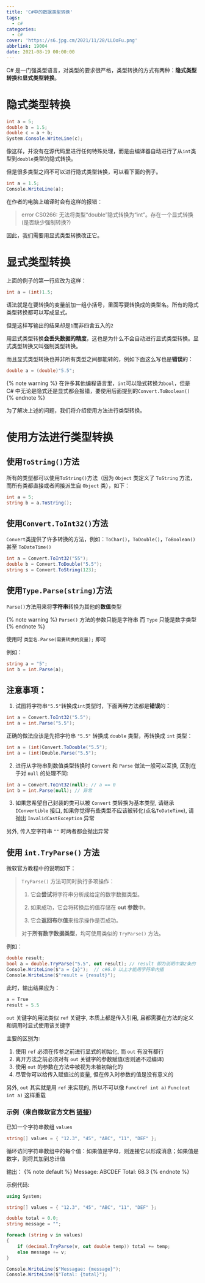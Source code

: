 ```yaml
---
title: 'C#中的数据类型转换'
tags:
  - c#
categories:
  - c#
cover: 'https://s6.jpg.cm/2021/11/28/LLOoFu.png'
abbrlink: 19004
date: 2021-08-19 00:00:00
---
```


C# 是一门强类型语言，对类型的要求很严格，类型转换的方式有两种：**隐式类型转换**和**显式类型转换**。

# 隐式类型转换

```csharp
int a = 5;
double b = 1.5;
double c = a + b;
System.Console.WriteLine(c);
```

像这样，并没有在源代码里进行任何特殊处理，而是由编译器自动进行了从`int`类型到`double`类型的隐式转换。

但是很多类型之间不可以进行隐式类型转换，可以看下面的例子。

```csharp
int a = 1.5;
Console.WriteLine(a);
```

在作者的电脑上编译时会有这样的报错：

> error CS0266: 无法将类型“double”隐式转换为“int”。存在一个显式转换(是否缺少强制转换?)

因此，我们需要用显式类型转换改正它。

# 显式类型转换

上面的例子的第一行应改为这样：

```csharp
int a = (int)1.5;
```

语法就是在要转换的变量前加一组小括号，里面写要转换成的类型名。所有的隐式类型转换都可以写成显式。

但是这样写输出的结果却是`1`而非四舍五入的`2`

用显式类型转换**会丢失数据的精度**，这也是为什么不会自动进行显式类型转换。显式类型转换又叫强制类型转换。

而且显式类型转换也并非所有类型之间都能转的，例如下面这么写也是**错误**的：

```csharp
double a = (double)"5.5";
```

{% note warning %}
在许多其他编程语言里，`int`可以隐式转换为`bool`，但是 C# 中无论是隐式还是显式都会报错，要使用后面提到的`Convert.ToBoolean()`
{% endnote %}

为了解决上述的问题，我们将介绍使用方法进行类型转换。

# 使用方法进行类型转换

## 使用`ToString()`方法

所有的类型都可以使用`ToString()`方法（因为 `Object` 类定义了 `ToString` 方法，而所有类都直接或者间接派生自 `Object` 类），如下：

```csharp
int a = 5;
string b = a.ToString();
```

## 使用`Convert.ToInt32()`方法

`Convert`类提供了许多转换的方法，例如：`ToChar()`，`ToDouble()`，`ToBoolean()` 甚至 `ToDateTime()`

```csharp
int a = Convert.ToInt32("55");
double b = Convert.ToDouble("5.5");
string s = Convert.ToString(123);
```

## 使用`Type.Parse(string)`方法

`Parse()`方法用来将**字符串**转换为其他的**数值**类型

{% note warning %}
`Parse()` 方法的参数只能是字符串
而 `Type` 只能是数字类型
{% endnote %}


使用时 `类型名.Parse(需要转换的变量);` 即可

例如：

```csharp
string a = "5";
int b = int.Parse(a);
```

## 注意事项：

1. 试图将字符串`"5.5"`转换成`int`类型时，下面两种方法都是**错误**的：

```csharp
int a = Convert.ToInt32("5.5");
int a = int.Parse("5.5");
```

正确的做法应该是先把字符串 `"5.5"` 转换成 `double` 类型，再转换成 `int` 类型：

```csharp
int a = (int)Convert.ToDouble("5.5");
int a = (int)Double.Parse("5.5");
```

2. 进行从字符串到数值类型转换时 `Convert` 和 `Parse` 做法一般可以互换, 区别在于对 `null` 的处理不同:
```csharp
int a = Convert.ToInt32(null); // a == 0
int b = int.Parse(null); // 异常
```

3. 如果您希望自己封装的类可以被 `Convert` 类转换为基本类型, 请继承`IConvertible` 接口, 如果你觉得有些类型不应该被转化(点名`ToDateTime`), 请抛出 `InvalidCastException` 异常

另外, 传入空字符串 `""` 时两者都会抛出异常

## 使用 `int.TryParse()` 方法

微软官方教程中的说明如下：

> `TryParse()` 方法可同时执行多项操作：
>
> 1. 它会**尝试**将字符串分析成给定的数字数据类型。
>
> 2. 如果成功，它会将转换后的值存储在 **out 参数**中。
>
> 3. 它会**返回布尔值**来指示操作是否成功。
>
> 对于**所有数字数据类型**，均可使用类似的 `TryParse()` 方法。

例如：

```csharp
double result;
bool a = double.TryParse("5.5", out result); // result 即为说明中第2条的 "out参数" 
Console.WriteLine($"a = {a}");  // c#6.0 以上才能用字符串内插
Console.WriteLine($"result = {result}");
```

此时，输出结果应为：

```csharp
a = True
result = 5.5
```

`out` 关键字的用法类似 `ref` 关键字, 本质上都是传入引用, 且都需要在方法的定义和调用时显式使用该关键字

主要的区别为:
1. 使用 `ref` 必须在传参之前进行显式的初始化, 而 `out` 有没有都行
2. 离开方法之前必须对有 `out` 关键字的参数赋值(否则通不过编译)
3. 使用 `out` 的参数在方法中被视为未被初始化的
4. 尽管你可以给传入赋值过的变量, 但在传入时参数的值是没有意义的

另外, `out` 其实就是用 `ref` 来实现的, 所以不可以像 `Func(ref int a)` `Func(out int a)` 这样重载

### 示例（来自微软官方文档 [链接](https://docs.microsoft.com/zh-cn/learn/modules/csharp-convert-cast/4-challenge)）

已知一个字符串数组 `values`

```csharp
string[] values = { "12.3", "45", "ABC", "11", "DEF" };
```

循环访问字符串数组中的每个值：如果值是字母，则连接它以形成消息；如果值是数字，则将其加到总计值


输出：
{% note default %}
Message: ABCDEF
Total: 68.3
{% endnote %}

示例代码:

```csharp
using System;

string[] values = { "12.3", "45", "ABC", "11", "DEF" };

double total = 0.0;
string message = "";

foreach (string v in values)
{
    if (decimal.TryParse(v, out double temp)) total += temp;
    else message += v; 
}

Console.WriteLine($"Messagae: {message}");
Console.WriteLine($"Total: {total}");
```

